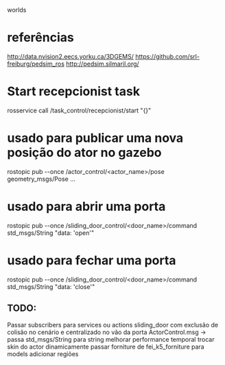 worlds

# referências
http://data.nvision2.eecs.yorku.ca/3DGEMS/
https://github.com/srl-freiburg/pedsim_ros
http://pedsim.silmaril.org/

<!-- <plugin name="auto_sliding_door_1" filename="libauto_sliding_door.so">
  <door_name>door1</door_name>
</plugin> -->





# Start recepcionist task
rosservice call /task_control/recepcionist/start "{}"

# usado para publicar uma nova posição do ator no gazebo
rostopic pub --once /actor_control/<actor_name>/pose geometry_msgs/Pose ...

# usado para abrir uma porta
rostopic pub --once /sliding_door_control/<door_name>/command std_msgs/String "data: 'open'"

# usado para fechar uma porta
rostopic pub --once /sliding_door_control/<door_name>/command std_msgs/String "data: 'close'"




## TODO:
Passar subscribers para services ou actions
sliding_door com exclusão de colisão no cenário e centralizado no vão da porta
ActorControl.msg -> passa std_msgs/String para string
melhorar performance temporal
trocar skin do actor dinamicamente
passar forniture de fei_k5_forniture para models
adicionar regiões
